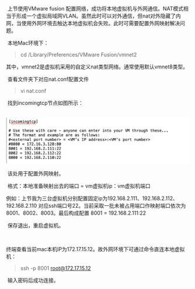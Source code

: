 

​	上节使用VMware fusion 配置网络，成功将本地虚拟机与外网通信。NAT模式相当于形成一个虚拟局域网VLAN。虽然此时可以对外通信，但nat对外隐藏了内网，当使用外网环境去触达本地虚拟机会失败。此时可需要配置外网映射解决问题。

​	本地Mac环境下：

> cd /Library/Preferences/VMware Fusion/vmnet2

​	其中，vmnet2是虚拟机采用的自定义nat类型网络。通常使用默认vmnet8类型。

​	查看文件夹下对应nat.conf配置文件

> vi nat.conf

​	找到incomingtcp节点如图所示：

​	<img src="src/2020-11-24-1.png" style="zoom:50%;" />

​	该处用于配置外网映射。

​	格式：本地准备映射出去的端口 = vm虚拟机ip：vm虚拟机端口

​	例如：上节我为三台虚拟机分别配置固定ip为192.168.2.111、192.168.2.112、192.168.2.110  对应ssh端口号22。当前采取一批未被占用端口作映射端口依次为8001、8002、8003。最后构成配置 8001 = 192.168.2.111:22

​	保存退出，重启虚拟机。

​	

​	终端查看当前mac本机IP为172.17.15.12。故外网环境下可通过命令直连本地虚拟机：

> ssh -p 8001 root@172.17.15.12

​	输入密码后成功连接。